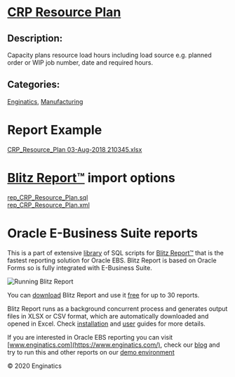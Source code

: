 # [CRP Resource Plan](https://www.enginatics.com/reports/crp-resource-plan)
## Description: 
Capacity plans resource load hours including load source e.g. planned order or WIP job number, date and required hours.
## Categories: 
[Enginatics](https://www.enginatics.com/library/?pg=1&category[]=Enginatics), [Manufacturing](https://www.enginatics.com/library/?pg=1&category[]=Manufacturing)
# Report Example
[CRP_Resource_Plan 03-Aug-2018 210345.xlsx](https://www.enginatics.com/example/crp-resource-plan)
# [Blitz Report™](https://www.enginatics.com/blitz-report) import options
[rep_CRP_Resource_Plan.sql](https://www.enginatics.com/export/crp-resource-plan)\
[rep_CRP_Resource_Plan.xml](https://www.enginatics.com/xml/crp-resource-plan)
# Oracle E-Business Suite reports

This is a part of extensive [library](https://www.enginatics.com/library/) of SQL scripts for [Blitz Report™](https://www.enginatics.com/blitz-report/) that is the fastest reporting solution for Oracle EBS. Blitz Report is based on Oracle Forms so is fully integrated with E-Business Suite. 

![Running Blitz Report](https://www.enginatics.com/wp-content/uploads/2018/01/Running-blitz-report.png) 

You can [download](https://www.enginatics.com/download/) Blitz Report and use it [free](https://www.enginatics.com/pricing/) for up to 30 reports. 

Blitz Report runs as a background concurrent process and generates output files in XLSX or CSV format, which are automatically downloaded and opened in Excel. Check [installation](https://www.enginatics.com/installation-guide/) and [user](https://www.enginatics.com/user-guide/) guides for more details.

If you are interested in Oracle EBS reporting you can visit [www.enginatics.com](https://www.enginatics.com/), check our [blog](https://www.enginatics.com/blog) and try to run this and other reports on our [demo environment](http://demo.enginatics.com/)

© 2020 Enginatics